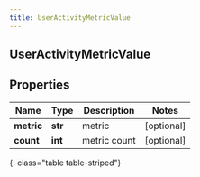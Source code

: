 ```yaml
---
title: UserActivityMetricValue
---
```

## UserActivityMetricValue

## Properties

|Name | Type | Description | Notes|
|------------ | ------------- | ------------- | -------------|
| **metric** | **str** | metric | [optional] |
| **count** | **int** | metric count | [optional] |
{: class="table table-striped"}


